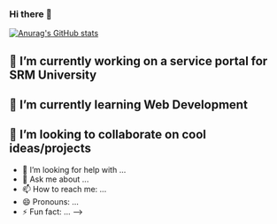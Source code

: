 ### Hi there 👋

[![Anurag's GitHub stats](https://github-readme-stats.vercel.app/api?username=Harshith)](https://github.com/anuraghazra/github-readme-stats)


## 🔭 I’m currently working on a service portal for SRM University
## 🌱 I’m currently learning Web Development
## 👯 I’m looking to collaborate on cool ideas/projects
- 🤔 I’m looking for help with ...
- 💬 Ask me about ...
- 📫 How to reach me: ...
- 😄 Pronouns: ...
- ⚡ Fun fact: ...
-->
